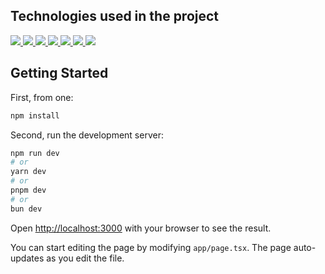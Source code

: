 ## Technologies used in the project
<div className="flex flex-grow w-full">
    <a href="https://nextjs.org/">
        <img src="https://img.shields.io/badge/next%20js-000000?style=for-the-badge&logo=nextdotjs&logoColor=white">
    </a>
    <a href="https://react.dev/">
        <img src="https://img.shields.io/badge/React-20232A?style=for-the-badge&logo=react&logoColor=61DAFB">
    </a>
    <a href="https://nodejs.org/en">
        <img src="https://img.shields.io/badge/Node%20js-339933?style=for-the-badge&logo=nodedotjs&logoColor=white">
    </a>
    <a href="https://www.typescriptlang.org/">
        <img src="https://img.shields.io/badge/TypeScript-007ACC?style=for-the-badge&logo=typescript&logoColor=white">
    </a>
    <a href="https://tailwindcss.com/">
        <img src="https://img.shields.io/badge/Tailwind_CSS-38B2AC?style=for-the-badge&logo=tailwind-css&logoColor=white">
    </a>
    <a href="https://react-hook-form.com/">
        <img src="https://img.shields.io/badge/React%20Hook%20Form-%23EC5990?style=for-the-badge&logo=React%20Hook%20Form&logoColor=white">
    </a>
    <a href="https://zod.dev/">
        <img src="https://img.shields.io/badge/Zod-%23274D82?style=for-the-badge&logo=Zod&logoColor=white">
    </a>
</div>


## Getting Started

First, from one:
```bash
npm install
```

Second, run the development server:

```bash
npm run dev
# or
yarn dev
# or
pnpm dev
# or
bun dev
```

Open [http://localhost:3000](http://localhost:3000) with your browser to see the result.

You can start editing the page by modifying `app/page.tsx`. The page auto-updates as you edit the file.
